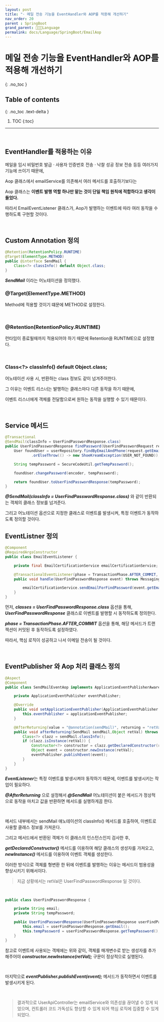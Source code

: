 ```yaml
---
layout: post
title: "· 메일 전송 기능을 EventHandler와 AOP를 적용해 개선하기"
nav_order: 20
parent : SpringBoot
grand_parent: 👩🏻‍💻Language
permalink: docs/Language/SpringBoot/EmailAop
---
```


# 메일 전송 기능을 EventHandler와 AOP를 적용해 개선하기
{: .no_toc }

## Table of contents
{: .no_toc .text-delta }

1. TOC
{:toc}

---

<br>




## EventHandler를 적용하는 이유

메일을 임시 비밀번호 발급 · 사용자 인증번호 전송 · 낙찰 성공 정보 전송 등등 여러가지 기능에 쓰이기 때문에,

Aop 클래스에서 emailService를 의존해서 여러 메서드를 호출하기보다는

Aop 클래스는 **이벤트 발행 역할 하나만 맡는 것이 단일 책임 원칙에 적합하다고 생각이 들었다.**

따라서 EmailEventListener 클래스가, Aop가 발행하는 이벤트에 따라 여러 동작을 수행하도록 구현할 것이다.

<br>

## Custom Annotation 정의

```java
@Retention(RetentionPolicy.RUNTIME)
@Target(ElementType.METHOD)
public @interface SendMail {
    Class<?> classInfo() default Object.class;
}

```

***SendMail*** 이라는 어노테이션을 정의했다.

### @Target(ElementType.METHOD)

Method에 적용할 것이기 떄문에 METHOD로 설정한다.

<br>

### @Retention(RetentionPolicy.RUNTIME)

런타임이 종료될때까지 적용되어야 하기 때문에 Retention을 RUNTIME으로 설정했다.

<br>

### Class<?> classInfo() default Object.class;

어노테이션 사용 시, 반환하는 class 정보도 같이 넘겨주어한다.

그 이유는 이벤트 리스너는 발행하는 클래스마다 다른 동작을 하기 때문에,

이벤트 리스너에게 객체를 전달함으로써 원하는 동작을 실행할 수 있기 때문이다.

<br>

## Service 메서드

```java
@Transactional
@SendMail(classInfo = UserFindPasswordResponse.class)
public UserFindPasswordResponse findPassword(UserFindPasswordRequest request) throws NoSuchAlgorithmException {
    User foundUser = userRepository.findByEmailAndPhone(request.getEmail(), request.getPhone())
            .orElseThrow(() -> new ShoeKreamException(USER_NOT_FOUND));

    String tempPassword = SecureCodeUtil.getTempPassword();

    foundUser.changePassword(encoder, tempPassword);

    return foundUser.toUserFindPasswordResponse(tempPassword);
}
```

***@SendMail(classInfo = UserFindPasswordResponse.class)*** 와 같이 반환되는 객체의 클래스 정보를 넘겨준다.

그리고 어노테이션 옵션으로 지정한 클래스로 이벤트를 발생시켜, 특정 이벤트가 동작하도록 정의할 것이다.



## EventListner 정의

```java
@Component
@RequiredArgsConstructor
public class EmailEventListener {

    private final EmailCertificationService emailCertificationService;

    @TransactionalEventListener(phase = TransactionPhase.AFTER_COMMIT, classes = UserFindPasswordResponse.class)
    public void handle(UserFindPasswordResponse event) throws MessagingException {

        emailCertificationService.sendEmailForFindPassword(event.getEmail(), event.getTempPassword());
    }
}
```

먼저, ***classes = UserFindPasswordResponse.class*** 옵션을 통해, ***UserFindPasswordResponse*** 클래스로 이벤트를 발행할 시 동작하도록 정의한다.

***phase = TransactionPhase.AFTER_COMMIT*** 옵션을 통해, 해당 메서드가 트랜잭션이 커밋된 후 동작하도록 설정하였다.

따라서, 핵심 로직이 성공하고 나서 이메일 전송이 될 것이다.

<br>



## EventPublisher 와 Aop 처리 클래스 정의

```java
@Aspect
@Component
public class SendMailEventAop implements ApplicationEventPublisherAware {

    private ApplicationEventPublisher eventPublisher;

    @Override
    public void setApplicationEventPublisher(ApplicationEventPublisher applicationEventPublisher) {
        this.eventPublisher = applicationEventPublisher;
    }

    @AfterReturning(value = "@annotation(sendMail)", returning = "retVal")
    public void afterReturning(SendMail sendMail,Object retVal) throws ....{
        Class<?> clazz = sendMail.classInfo();
        if (clazz.isInstance(retVal)) {
            Constructor<?> constructor = clazz.getDeclaredConstructor(retVal.getClass());
            Object event = constructor.newInstance(retVal);
            eventPublisher.publishEvent(event);
        }
    }
}
```



***EventListener***는 특정 이벤트를 발생시켜야 동작하기 때문에, 이벤트를 발생시키는 작업이 필요하다.

***@AfterReturning*** 으로 설정해서 ***@SendMail*** 어노테이션이 붙은 메서드가 정상적으로 동작을 마치고 값을 반환하면 메서드를 실행하게끔 한다.

<br>

메서드 내부에서는 sendMail 애노테이션의 classInfo() 메서드를 호출하여, 이벤트로 사용할 클래스 정보를 가져온다.

그리고 메서드에서 반환된 객체가 이 클래스의 인스턴스인지 검사한 후,

***getDeclaredConstructor()*** 메서드를 이용하여 해당 클래스의 생성자를 가져오고, ***newInstance()*** 메서드를 이용하여 이벤트 객체를 생성한다.

이러한 방식으로 객체를 형변환 한 뒤에 이벤트를 발행하는 이유는 메서드이 범용성을 향상시키기 위해서이다.

> 지금 상황에서는 retVal은 UserFindPasswordResponse 일 것이다.

<br>

```java
public class UserFindPasswordResponse {

    private String email;
    private String tempPassword;

    public UserFindPasswordResponse(UserFindPasswordResponse userFindPasswordResponse) {
        this.email = userFindPasswordResponse.getEmail();
        this.tempPassword = userFindPasswordResponse.getTempPassword();
    }
}
```

참고로 이벤트에 사용되는 객체에는 위와 같이, 객체를 매개변수로 받는 생성자를 추가해주어야 ***constructor.newInstance(retVal);*** 구문이 정상적으로 실행된다.

<br>

마지막으로  ***eventPublisher.publishEvent(event);*** 메서드가 동작하면서 이벤트를 발생시키게 된다.

<br>

> 결과적으로 UserApiController는 emailService와 의존성을 끊어낼 수 있게 되었으며, 컨트롤러 코드 가독성도 향상할 수 있게 되어 핵심 로직에 집중할 수 있게 되었다.


